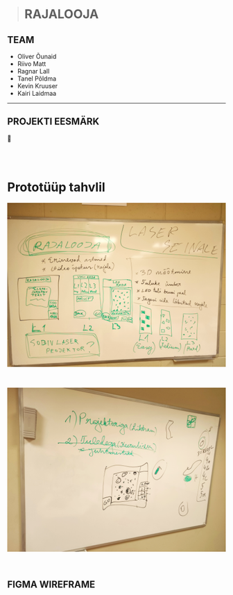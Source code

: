 ># RAJALOOJA
## TEAM
- Oliver Õunaid
- Riivo Matt
- Ragnar Lall
- Tanel Põldma
- Kevin Kruuser
- Kairi Laidmaa

***

## PROJEKTI EESMÄRK

🧗

<br>
<br>


# Prototüüp tahvlil



![title](images/IMG_20230201_152811.jpg)

<br>

![title](images/pi2.jpg)

<br>



## FIGMA WIREFRAME






